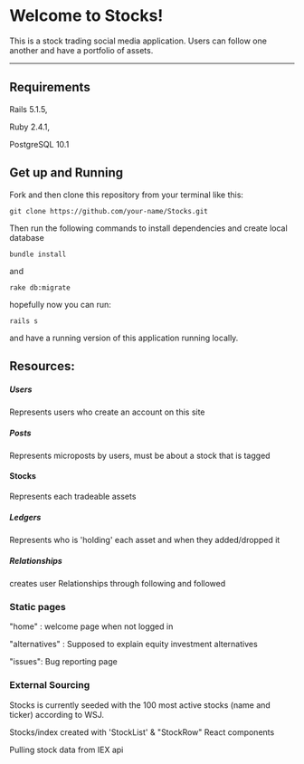 # Welcome to Stocks!

This is a stock trading social media application. Users can follow one another and have a portfolio of assets.

------

## Requirements

  Rails 5.1.5,  

  Ruby 2.4.1,

  PostgreSQL 10.1

## Get up and Running

  Fork and then clone this repository from your terminal like this:

  `
    git clone https://github.com/your-name/Stocks.git
  `

  Then run the following commands to install dependencies and create local database

  `
    bundle install
  `

  and

  `
    rake db:migrate
  `

  hopefully now you can run:

  `
    rails s
  `

  and have a running version of this application running locally.


## Resources:

##### Users
  Represents users who create an account on this site

##### Posts
  Represents microposts by users, must be about a stock that is tagged

#### Stocks
  Represents each tradeable assets

##### Ledgers
  Represents who is 'holding' each asset and when they added/dropped it

##### Relationships
  creates user Relationships through following and followed


### Static pages
"home" : welcome page when not logged in

"alternatives" : Supposed to explain equity investment alternatives

"issues": Bug reporting page

### External Sourcing

Stocks is currently seeded with the 100 most active stocks (name and ticker) according to WSJ.

Stocks/index created with 'StockList' & "StockRow" React components

Pulling stock data from IEX api

